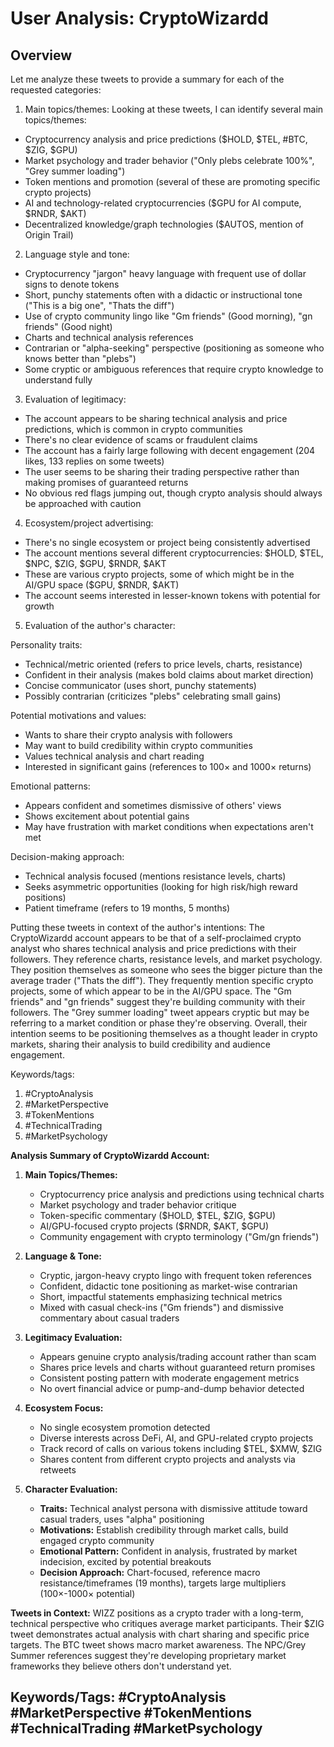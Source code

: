 # User Analysis: CryptoWizardd

## Overview

<think>
Let me analyze these tweets to provide a summary for each of the requested categories:

1. Main topics/themes:
Looking at these tweets, I can identify several main topics/themes:
- Cryptocurrency analysis and price predictions ($HOLD, $TEL, #BTC, $ZIG, $GPU)
- Market psychology and trader behavior ("Only plebs celebrate 100%", "Grey summer loading")
- Token mentions and promotion (several of these are promoting specific crypto projects)
- AI and technology-related cryptocurrencies ($GPU for AI compute, $RNDR, $AKT)
- Decentralized knowledge/graph technologies ($AUTOS, mention of Origin Trail)

2. Language style and tone:
- Cryptocurrency "jargon" heavy language with frequent use of dollar signs to denote tokens
- Short, punchy statements often with a didactic or instructional tone ("This is a big one", "Thats the diff")
- Use of crypto community lingo like "Gm friends" (Good morning), "gn friends" (Good night)
- Charts and technical analysis references
- Contrarian or "alpha-seeking" perspective (positioning as someone who knows better than "plebs")
- Some cryptic or ambiguous references that require crypto knowledge to understand fully

3. Evaluation of legitimacy:
- The account appears to be sharing technical analysis and price predictions, which is common in crypto communities
- There's no clear evidence of scams or fraudulent claims
- The account has a fairly large following with decent engagement (204 likes, 133 replies on some tweets)
- The user seems to be sharing their trading perspective rather than making promises of guaranteed returns
- No obvious red flags jumping out, though crypto analysis should always be approached with caution

4. Ecosystem/project advertising:
- There's no single ecosystem or project being consistently advertised
- The account mentions several different cryptocurrencies: $HOLD, $TEL, $NPC, $ZIG, $GPU, $RNDR, $AKT
- These are various crypto projects, some of which might be in the AI/GPU space ($GPU, $RNDR, $AKT)
- The account seems interested in lesser-known tokens with potential for growth

5. Evaluation of the author's character:

Personality traits:
- Technical/metric oriented (refers to price levels, charts, resistance)
- Confident in their analysis (makes bold claims about market direction)
- Concise communicator (uses short, punchy statements)
- Possibly contrarian (criticizes "plebs" celebrating small gains)

Potential motivations and values:
- Wants to share their crypto analysis with followers
- May want to build credibility within crypto communities
- Values technical analysis and chart reading
- Interested in significant gains (references to 100× and 1000× returns)

Emotional patterns:
- Appears confident and sometimes dismissive of others' views
- Shows excitement about potential gains
- May have frustration with market conditions when expectations aren't met

Decision-making approach:
- Technical analysis focused (mentions resistance levels, charts)
- Seeks asymmetric opportunities (looking for high risk/high reward positions)
- Patient timeframe (refers to 19 months, 5 months)

Putting these tweets in context of the author's intentions:
The CryptoWizardd account appears to be that of a self-proclaimed crypto analyst who shares technical analysis and price predictions with their followers. They reference charts, resistance levels, and market psychology. They position themselves as someone who sees the bigger picture than the average trader ("Thats the diff"). They frequently mention specific crypto projects, some of which appear to be in the AI/GPU space. The "Gm friends" and "gn friends" suggest they're building community with their followers. The "Grey summer loading" tweet appears cryptic but may be referring to a market condition or phase they're observing. Overall, their intention seems to be positioning themselves as a thought leader in crypto markets, sharing their analysis to build credibility and audience engagement.

Keywords/tags:
1. #CryptoAnalysis
2. #MarketPerspective
3. #TokenMentions
4. #TechnicalTrading
5. #MarketPsychology
</think>

**Analysis Summary of CryptoWizardd Account:**

1. **Main Topics/Themes:**
   - Cryptocurrency price analysis and predictions using technical charts
   - Market psychology and trader behavior critique
   - Token-specific commentary ($HOLD, $TEL, $ZIG, $GPU)
   - AI/GPU-focused crypto projects ($RNDR, $AKT, $GPU)
   - Community engagement with crypto terminology ("Gm/gn friends")

2. **Language & Tone:**
   - Cryptic, jargon-heavy crypto lingo with frequent token references
   - Confident, didactic tone positioning as market-wise contrarian
   - Short, impactful statements emphasizing technical metrics
   - Mixed with casual check-ins ("Gm friends") and dismissive commentary about casual traders

3. **Legitimacy Evaluation:**
   - Appears genuine crypto analysis/trading account rather than scam
   - Shares price levels and charts without guaranteed return promises
   - Consistent posting pattern with moderate engagement metrics
   - No overt financial advice or pump-and-dump behavior detected

4. **Ecosystem Focus:**
   - No single ecosystem promotion detected
   - Diverse interests across DeFi, AI, and GPU-related crypto projects
   - Track record of calls on various tokens including $TEL, $XMW, $ZIG
   - Shares content from different crypto projects and analysts via retweets

5. **Character Evaluation:**
   - **Traits:** Technical analyst persona with dismissive attitude toward casual traders, uses "alpha" positioning
   - **Motivations:** Establish credibility through market calls, build engaged crypto community
   - **Emotional Pattern:** Confident in analysis, frustrated by market indecision, excited by potential breakouts
   - **Decision Approach:** Chart-focused, reference macro resistance/timeframes (19 months), targets large multipliers (100×-1000× potential)

**Tweets in Context:**
WIZZ positions as a crypto trader with a long-term, technical perspective who critiques average market participants. Their $ZIG tweet demonstrates actual analysis with chart sharing and specific price targets. The BTC tweet shows macro market awareness. The NPC/Grey Summer references suggest they're developing proprietary market frameworks they believe others don't understand yet.

**Keywords/Tags:** #CryptoAnalysis #MarketPerspective #TokenMentions #TechnicalTrading #MarketPsychology
---
